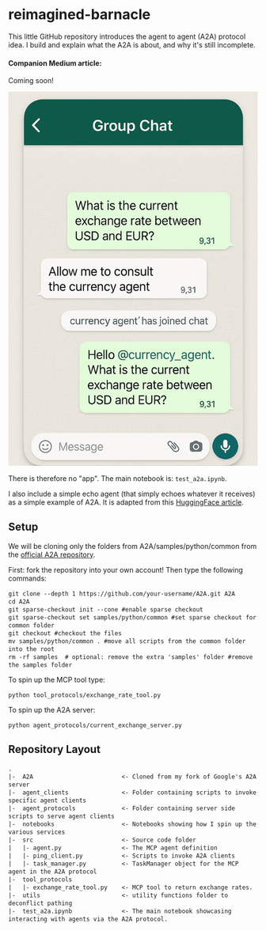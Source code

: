 # reimagined-barnacle
This little GitHub repository introduces the agent to agent (A2A) protocol idea. I build and explain what the A2A is about, and why it's still incomplete.

#### Companion Medium article:
Coming soon!

<p align="center">
    <img src="./images/groupchat_agents.png">
</p>

There is therefore no "app". The main notebook is: `test_a2a.ipynb`.

I also include a simple echo agent (that simply echoes whatever it receives) as a simple example of A2A. It is adapted from this [HuggingFace article](https://huggingface.co/blog/lynn-mikami/agent2agent).

## Setup
We will be cloning only the folders from A2A/samples/python/common from the [official A2A repository](google.github.io/A2A/).

First: fork the repository into your own account!
Then type the following commands:
```
git clone --depth 1 https://github.com/your-username/A2A.git A2A
cd A2A
git sparse-checkout init --cone #enable sparse checkout
git sparse-checkout set samples/python/common #set sparse checkout for common folder
git checkout #checkout the files
mv samples/python/common . #move all scripts from the common folder into the root
rm -rf samples  # optional: remove the extra 'samples' folder #remove the samples folder
```

To spin up the MCP tool type:
```
python tool_protocols/exchange_rate_tool.py
```

To spin up the A2A server:
```
python agent_protocols/current_exchange_server.py
```

## Repository Layout
```
.
|-  A2A                         <- Cloned from my fork of Google's A2A server
|-  agent_clients               <- Folder containing scripts to invoke specific agent clients
|-  agent_protocols             <- Folder containing server side scripts to serve agent clients
|-  notebooks                   <- Notebooks showing how I spin up the various services
|-  src                         <- Source code folder 
|   |- agent.py                 <- The MCP agent definition
|   |- ping_client.py           <- Scripts to invoke A2A clients
|   |- task_manager.py          <- TaskManager object for the MCP agent in the A2A protocol
|-  tool_protocols  
|   |- exchange_rate_tool.py    <- MCP tool to return exchange rates.
|-  utils                       <- utility functions folder to deconflict pathing
|-  test_a2a.ipynb              <- The main notebook showcasing interacting with agents via the A2A protocol.
```